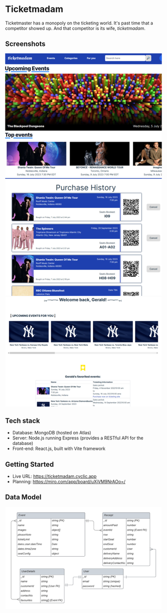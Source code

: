 # Ticketmadam
Ticketmaster has a monopoly on the ticketing world. It's past time that a competitor showed up. And that competitor is its wife, *ticketmadam*.

## Screenshots

![ss1](./ss1.png)
![ss2](./ss2.png)
![ss3](./ss3.png)

## Tech stack

* Database: MongoDB (hosted on Atlas)
* Server: Node.js running Express (provides a RESTful API for the database)
* Front-end: React.js, built with Vite framework

## Getting Started

* Live URL: https://ticketmadam.cyclic.app
* Planning: https://miro.com/app/board/uXjVM9NrAOo=/

## Data Model

![](./ticketmadamERD.png)